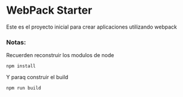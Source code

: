 

# WebPack Starter

Este es el proyecto inicial para crear aplicaciones utilizando webpack

### Notas:

Recuerden reconstruir los modulos de node
```
npm install
```

Y paraq construir el build
```
npm run build
```
